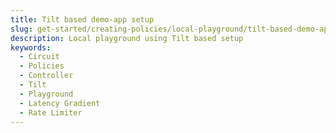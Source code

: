 ```yaml
---
title: Tilt based demo-app setup
slug: get-started/creating-policies/local-playground/tilt-based-demo-app-setup
description: Local playground using Tilt based setup
keywords:
  - Circuit
  - Policies
  - Controller
  - Tilt
  - Playground
  - Latency Gradient
  - Rate Limiter
---
```

